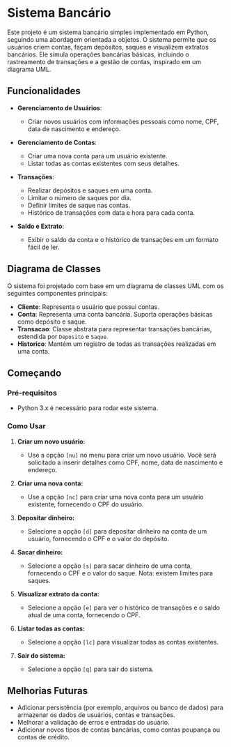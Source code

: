 # Sistema Bancário

Este projeto é um sistema bancário simples implementado em Python, seguindo uma abordagem orientada a objetos. O sistema permite que os usuários criem contas, façam depósitos, saques e visualizem extratos bancários. Ele simula operações bancárias básicas, incluindo o rastreamento de transações e a gestão de contas, inspirado em um diagrama UML.

## Funcionalidades

- **Gerenciamento de Usuários**: 
  - Criar novos usuários com informações pessoais como nome, CPF, data de nascimento e endereço.
  
- **Gerenciamento de Contas**: 
  - Criar uma nova conta para um usuário existente.
  - Listar todas as contas existentes com seus detalhes.
  
- **Transações**: 
  - Realizar depósitos e saques em uma conta.
  - Limitar o número de saques por dia.
  - Definir limites de saque nas contas.
  - Histórico de transações com data e hora para cada conta.
  
- **Saldo e Extrato**: 
  - Exibir o saldo da conta e o histórico de transações em um formato fácil de ler.

## Diagrama de Classes

O sistema foi projetado com base em um diagrama de classes UML com os seguintes componentes principais:

- **Cliente**: Representa o usuário que possui contas.
- **Conta**: Representa uma conta bancária. Suporta operações básicas como depósito e saque.
- **Transacao**: Classe abstrata para representar transações bancárias, estendida por `Deposito` e `Saque`.
- **Historico**: Mantém um registro de todas as transações realizadas em uma conta.

## Começando

### Pré-requisitos

- Python 3.x é necessário para rodar este sistema.

### Como Usar

1. **Criar um novo usuário:**
   - Use a opção `[nu]` no menu para criar um novo usuário. Você será solicitado a inserir detalhes como CPF, nome, data de nascimento e endereço.

2. **Criar uma nova conta:**
   - Use a opção `[nc]` para criar uma nova conta para um usuário existente, fornecendo o CPF do usuário.

3. **Depositar dinheiro:**
   - Selecione a opção `[d]` para depositar dinheiro na conta de um usuário, fornecendo o CPF e o valor do depósito.

4. **Sacar dinheiro:**
   - Selecione a opção `[s]` para sacar dinheiro de uma conta, fornecendo o CPF e o valor do saque. Nota: existem limites para saques.

5. **Visualizar extrato da conta:**
   - Selecione a opção `[e]` para ver o histórico de transações e o saldo atual de uma conta, fornecendo o CPF.

6. **Listar todas as contas:**
   - Selecione a opção `[lc]` para visualizar todas as contas existentes.

7. **Sair do sistema:**
   - Selecione a opção `[q]` para sair do sistema.

## Melhorias Futuras

- Adicionar persistência (por exemplo, arquivos ou banco de dados) para armazenar os dados de usuários, contas e transações.
- Melhorar a validação de erros e entradas do usuário.
- Adicionar novos tipos de contas bancárias, como contas poupança ou contas de crédito.
